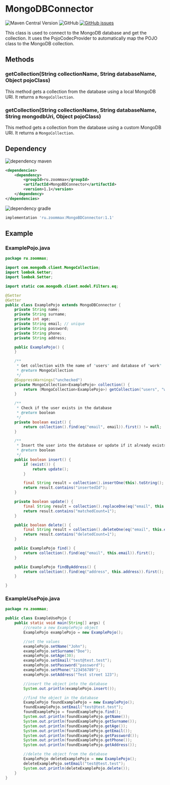 # MongoDBConnector

![Maven Central Version](https://img.shields.io/maven-central/v/ru.zoommax/MongoDBConnector?style=plastic)
![GitHub](https://img.shields.io/github/license/ZooMMaX/MongoBDConnector?style=plastic)
[![GitHub issues](https://img.shields.io/github/issues/ZooMMaX/MongoBDConnector?style=plastic)](https://github.com/ZooMMaX/MongoBDConnector/issues)

This class is used to connect to the MongoDB database and get the collection. It uses the PojoCodecProvider to automatically map the POJO class to the MongoDB collection.

## Methods

### getCollection(String collectionName, String databaseName, Object pojoClass)

This method gets a collection from the database using a local MongoDB URI. It returns a `MongoCollection`.

### getCollection(String collectionName, String databaseName, String mongodbUri, Object pojoClass)

This method gets a collection from the database using a custom MongoDB URI. It returns a `MongoCollection`.

## Dependency

![dependency maven](https://img.shields.io/badge/DEPENDENCY-Maven-C71A36?style=plastic&logo=apachemaven)
```xml
<dependencies>
    <dependency>
        <groupId>ru.zoommax</groupId>
        <artifactId>MongoBDConnector</artifactId>
        <version>1.1</version>
    </dependency>
</dependencies>
```

![dependency gradle](https://img.shields.io/badge/DEPENDENCY-Gradle-02303A?style=plastic&logo=gradle)
```groovy
implementation 'ru.zoommax:MongoBDConnector:1.1'
```

## Example

### ExamplePojo.java

```java
package ru.zoommax;

import com.mongodb.client.MongoCollection;
import lombok.Getter;
import lombok.Setter;

import static com.mongodb.client.model.Filters.eq;

@Setter
@Getter
public class ExamplePojo extends MongoDBConnector {
    private String name;
    private String surname;
    private int age;
    private String email; // unique
    private String password;
    private String phone;
    private String address;

    public ExamplePojo() {
    }

    /**
     * Get collection with the name of "users" and database of "work"
     * @return MongoCollection
     */
    @SuppressWarnings("unchecked")
    private MongoCollection<ExamplePojo> collection() {
        return (MongoCollection<ExamplePojo>) getCollection("users", "work", this);
    }

    /**
     * Check if the user exists in the database
     * @return boolean
     */
    private boolean exist() {
        return collection().find(eq("email", email)).first() != null;
    }

    /**
     * Insert the user into the database or update if it already exists
     * @return boolean
     */
    public boolean insert() {
        if (exist()) {
            return update();
        }

        final String result = collection().insertOne(this).toString();
        return result.contains("insertedId");
    }

    private boolean update() {
        final String result = collection().replaceOne(eq("email", this.email), this).toString();
        return result.contains("matchedCount=1");
    }

    public boolean delete() {
        final String result = collection().deleteOne(eq("email", this.email)).toString();
        return result.contains("deletedCount=1");
    }

    public ExamplePojo find() {
        return collection().find(eq("email", this.email)).first();
    }

    public ExamplePojo findByAddress() {
        return collection().find(eq("address", this.address)).first();
    }

}
```

### ExampleUsePojo.java

```java
package ru.zoommax;

public class ExampleUsePojo {
    public static void main(String[] args) {
        //create a new ExamplePojo object
        ExamplePojo examplePojo = new ExamplePojo();

        //set the values
        examplePojo.setName("John");
        examplePojo.setSurname("Doe");
        examplePojo.setAge(30);
        examplePojo.setEmail("test@test.test");
        examplePojo.setPassword("password");
        examplePojo.setPhone("123456789");
        examplePojo.setAddress("Test street 123");

        //insert the object into the database
        System.out.println(examplePojo.insert());

        //find the object in the database
        ExamplePojo foundExamplePojo = new ExamplePojo();
        foundExamplePojo.setEmail("test@test.test");
        foundExamplePojo = foundExamplePojo.find();
        System.out.println(foundExamplePojo.getName());
        System.out.println(foundExamplePojo.getSurname());
        System.out.println(foundExamplePojo.getAge());
        System.out.println(foundExamplePojo.getEmail());
        System.out.println(foundExamplePojo.getPassword());
        System.out.println(foundExamplePojo.getPhone());
        System.out.println(foundExamplePojo.getAddress());

        //delete the object from the database
        ExamplePojo deleteExamplePojo = new ExamplePojo();
        deleteExamplePojo.setEmail("test@test.test");
        System.out.println(deleteExamplePojo.delete());
    }
}
```
